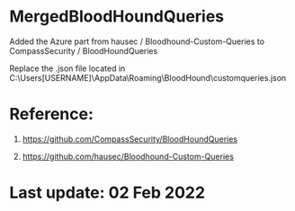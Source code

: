 # MergedBloodHoundQueries
Added the Azure part from hausec / Bloodhound-Custom-Queries to CompassSecurity / BloodHoundQueries

Replace the .json file located in C:\Users[USERNAME]\AppData\Roaming\BloodHound\customqueries.json


# Reference:

1) https://github.com/CompassSecurity/BloodHoundQueries

2) https://github.com/hausec/Bloodhound-Custom-Queries

# Last update: 02 Feb 2022
